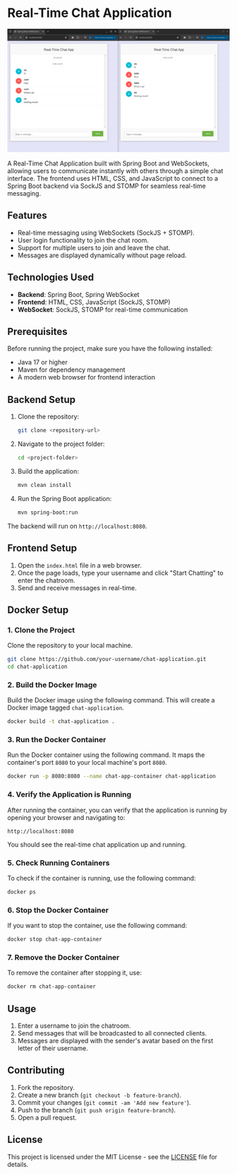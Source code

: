 
# Real-Time Chat Application
![Project Image](/Chat-App.png)

A Real-Time Chat Application built with Spring Boot and WebSockets, allowing users to communicate instantly with others through a simple chat interface. The frontend uses HTML, CSS, and JavaScript to connect to a Spring Boot backend via SockJS and STOMP for seamless real-time messaging.

## Features
- Real-time messaging using WebSockets (SockJS + STOMP).
- User login functionality to join the chat room.
- Support for multiple users to join and leave the chat.
- Messages are displayed dynamically without page reload.

## Technologies Used
- **Backend**: Spring Boot, Spring WebSocket
- **Frontend**: HTML, CSS, JavaScript (SockJS, STOMP)
- **WebSocket**: SockJS, STOMP for real-time communication

## Prerequisites
Before running the project, make sure you have the following installed:
- Java 17 or higher
- Maven for dependency management
- A modern web browser for frontend interaction

## Backend Setup
1. Clone the repository:
    ```bash
    git clone <repository-url>
    ```
2. Navigate to the project folder:
    ```bash
    cd <project-folder>
    ```
3. Build the application:
    ```bash
    mvn clean install
    ```
4. Run the Spring Boot application:
    ```bash
    mvn spring-boot:run
    ```

The backend will run on `http://localhost:8080`.

## Frontend Setup
1. Open the `index.html` file in a web browser.
2. Once the page loads, type your username and click "Start Chatting" to enter the chatroom.
3. Send and receive messages in real-time.

## Docker Setup

### 1. Clone the Project

Clone the repository to your local machine.

```bash
git clone https://github.com/your-username/chat-application.git
cd chat-application
```

### 2. Build the Docker Image

Build the Docker image using the following command. This will create a Docker image tagged `chat-application`.

```bash
docker build -t chat-application .
```

### 3. Run the Docker Container

Run the Docker container using the following command. It maps the container's port `8080` to your local machine's port `8080`.

```bash
docker run -p 8080:8080 --name chat-app-container chat-application
```

### 4. Verify the Application is Running

After running the container, you can verify that the application is running by opening your browser and navigating to:

```
http://localhost:8080
```

You should see the real-time chat application up and running.

### 5. Check Running Containers

To check if the container is running, use the following command:

```bash
docker ps
```

### 6. Stop the Docker Container

If you want to stop the container, use the following command:

```bash
docker stop chat-app-container
```

### 7. Remove the Docker Container

To remove the container after stopping it, use:

```bash
docker rm chat-app-container
```

## Usage
1. Enter a username to join the chatroom.
2. Send messages that will be broadcasted to all connected clients.
3. Messages are displayed with the sender's avatar based on the first letter of their username.

## Contributing
1. Fork the repository.
2. Create a new branch (`git checkout -b feature-branch`).
3. Commit your changes (`git commit -am 'Add new feature'`).
4. Push to the branch (`git push origin feature-branch`).
5. Open a pull request.

## License
This project is licensed under the MIT License - see the [LICENSE](LICENSE) file for details.
